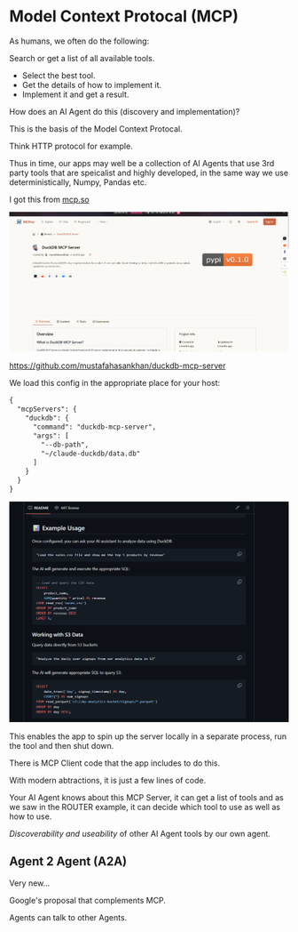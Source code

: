 # Model Context Protocal (MCP)

As humans, we often do the following:

Search or get a list of all available tools.
- Select the best tool.
- Get the details of how to implement it.
- Implement it and get a result.

How does an AI Agent do this (discovery and implementation)?

This is the basis of the Model Context Protocal.

Think HTTP protocol for example.

Thus in time, our apps may well be a collection of AI Agents that use 3rd party tools that are speicalist and highly developed, in the same way we use deterministically, Numpy, Pandas etc.


I got this from [mcp.so](https://mcp.so/server/duckdb-mcp-server/mustafahasankhan)

<img src="./images/mcp.so.png">

https://github.com/mustafahasankhan/duckdb-mcp-server


We load this config in the appropriate place for your host:

```
{
  "mcpServers": {
    "duckdb": {
      "command": "duckdb-mcp-server",
      "args": [
        "--db-path",
        "~/claude-duckdb/data.db"
      ]
    }
  }
}
```

<img src="./images/mcp-server-setup.png">

This enables the app to spin up the server locally in a separate process, run the tool and then shut down.

There is MCP Client code that the app includes to do this.

With modern abtractions, it is just a few lines of code.

Your AI Agent knows about this MCP Server, it can get a list of tools and as we saw in the ROUTER example, it can decide which tool to use as well as how to use.

*Discoverability and useability* of other AI Agent tools by our own agent.


## Agent 2 Agent (A2A)

Very new...

Google's proposal that complements MCP.

Agents can talk to other Agents.
